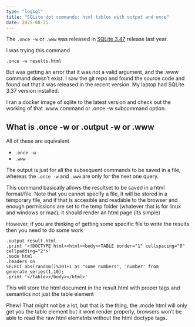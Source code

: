 ```yaml
---
type: "logsql"
title: "SQLite dot commands: html tables with output and once"
date: 2025-08-25
---
```


The `.once -w` or `.www` was released in [SQLite 3.47](https://www.sqlite.org/releaselog/3_47_0.html) release last year.

I was trying this command

```shell
.once -w results.html
```

But was getting an error that it was not a valid argument, and the .www command doesn’t exist. I saw the git repo and found the source code and found out that it was released in the recent version. My laptop had SQLite 3.37 version installed.

I ran a docker image of sqlite to the latest version and check out the working of that .www command or .once -w subcommand option.

## What is .once -w or .output -w or .www

All of these are equivalent
- `.once -w`
- `.www`

The output is just for all the subsequent commands to be saved in a file, whereas the `.once -w` and `.www` are only for the next one query.

This command basically allows the resultset to be saved in a html format/file. Note that you cannot specify a file, it will be stored in a temporary file, and if that is accesible and readable to the browser and enough permissions are set to the temp folder (whatever that is for linux and windows or mac), it should render an html page (its simple)

However, if you are thinking of getting some specific file to write the results then you need to do some work

```
.output result.html
.print '<!DOCTYPE html><html><body><TABLE border="1" cellspacing="0" cellpadding="2">'
.mode html
.headers on
SELECT abs(random()%10)+1 as "some numbers", 'number' from generate_series(1,10);
.print '</table></body></html>'
```

This will store the html document in the result.html with proper tags and semantics not just the table element

Phew! That might not be a lot, but that is the thing, the .mode html will only get you the table element but it wont render properly, browsers won’t be able to read the raw html elemetnts without the html doctype tags.


